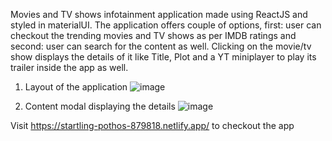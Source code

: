 Movies and TV shows infotainment application made using ReactJS and styled in materialUI. The application offers couple of options, first: user can checkout the trending movies and TV shows as per IMDB ratings and second: user can search for the content as well. Clicking on the movie/tv show displays the details of it like Title, Plot and a YT miniplayer to play its trailer inside the app as well.

1. Layout of the application
![image](https://user-images.githubusercontent.com/40031408/166096485-8d2ffe98-dff9-45f5-a93e-44a3e658a0e4.png)

2. Content modal displaying the details
![image](https://user-images.githubusercontent.com/40031408/166096517-60dbb0de-5907-43fc-9032-ae9334e595c1.png)

Visit https://startling-pothos-879818.netlify.app/ to checkout the app

